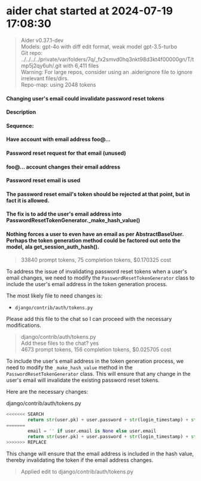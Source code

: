 
# aider chat started at 2024-07-19 17:08:30

> Aider v0.37.1-dev  
> Models: gpt-4o with diff edit format, weak model gpt-3.5-turbo  
> Git repo: ../../../../private/var/folders/7q/_fx2smvd0hq3nkt98d3kt4f00000gn/T/tmp5j2qy6uh/.git with 6,411 files  
> Warning: For large repos, consider using an .aiderignore file to ignore irrelevant files/dirs.  
> Repo-map: using 2048 tokens  

#### Changing user's email could invalidate password reset tokens  
#### Description  
#### 	  
#### Sequence:  
#### Have account with email address foo@…  
#### Password reset request for that email (unused)  
#### foo@… account changes their email address  
#### Password reset email is used  
#### The password reset email's token should be rejected at that point, but in fact it is allowed.  
#### The fix is to add the user's email address into ​PasswordResetTokenGenerator._make_hash_value()  
#### Nothing forces a user to even have an email as per AbstractBaseUser. Perhaps the token generation method could be factored out onto the model, ala get_session_auth_hash().  
> 33840 prompt tokens, 75 completion tokens, $0.170325 cost  

To address the issue of invalidating password reset tokens when a user's email changes, we need to modify the `PasswordResetTokenGenerator` class to include the user's email address in the token generation process.

The most likely file to need changes is:
- `django/contrib/auth/tokens.py`

Please add this file to the chat so I can proceed with the necessary modifications.

> django/contrib/auth/tokens.py  
> Add these files to the chat? yes  
> 4673 prompt tokens, 156 completion tokens, $0.025705 cost  

To include the user's email address in the token generation process, we need to modify the `_make_hash_value` method in the `PasswordResetTokenGenerator` class. This will ensure that any change in the user's email will invalidate the existing password reset tokens.

Here are the necessary changes:

django/contrib/auth/tokens.py
```python
<<<<<<< SEARCH
        return str(user.pk) + user.password + str(login_timestamp) + str(timestamp)
=======
        email = '' if user.email is None else user.email
        return str(user.pk) + user.password + str(login_timestamp) + str(timestamp) + email
>>>>>>> REPLACE
```

This change will ensure that the email address is included in the hash value, thereby invalidating the token if the email address changes.

> Applied edit to django/contrib/auth/tokens.py  
